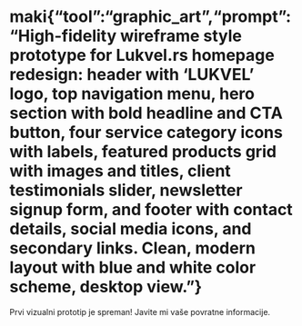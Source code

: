 # maki{“tool”:“graphic_art”,“prompt”:“High-fidelity wireframe style prototype for Lukvel.rs homepage redesign: header with ‘LUKVEL’ logo, top navigation menu, hero section with bold headline and CTA button, four service category icons with labels, featured products grid with images and titles, client testimonials slider, newsletter signup form, and footer with contact details, social media icons, and secondary links. Clean, modern layout with blue and white color scheme, desktop view.”}

Prvi vizualni prototip je spreman! Javite mi vaše povratne informacije.